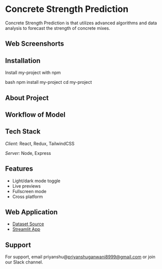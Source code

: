 # **Concrete Strength Prediction** 
Concrete Strength Prediction is  that utilizes advanced algorithms and data analysis to forecast the strength of concrete mixes. 


## Web Screenshorts
## Installation

Install my-project with npm

bash
  npm install my-project
  cd my-project

    
## About Project
## Workflow of Model
## Tech Stack

*Client:* React, Redux, TailwindCSS

*Server:* Node, Express


## Features

- Light/dark mode toggle
- Live previews
- Fullscreen mode
- Cross platform


## Web Application 

 - [Dataset Source](http://archive.ics.uci.edu/dataset/165/concrete+compressive+strength)
 - [Streamlit App](https://bulldogjob.com/news/449-how-to-write-a-good-readme-for-your-github-project)

## Support

For support, email priyanshu@priyanshuganwani8999@gmail.com or join our Slack channel.

